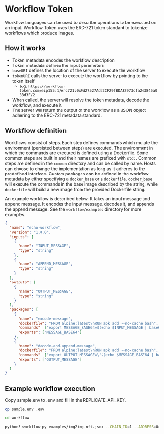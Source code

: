 # Workflow Token

Workflow languages can be used to describe operations to be executed on an input. Workflow Token uses the ERC-721 token standard to tokenize workflows which produce images.

## How it works

- Token metadata encodes the workflow description
- Token metadata defines the input parameters
- `baseURI` defines the location of the server to execute the workflow
- `tokenURI` calls the server to execute the workflow by pointing to the token itself
  - e.g. `https://workflow-token.com/eip155:1/erc721:0x9d27527Ada2CF29fBDAB2973cfa243845a08Bd3F/2`
- When called, the server will resolve the token metadata, decode the workflow, and execute it.
- The server will return the output of the workflow as a JSON object adhering to the ERC-721 metadata standard.

## Workflow definition

Workflows consist of steps. Each step defines commands which mutate the environment (persisted between steps) are executed. The environment in which the commands are executed is defined using a Dockerfile. Some common steps are built in and their names are prefixed with `std:`. Common steps are defined in the `common` directory and can be called by name. Hosts can choose to change the implementation as long as it adheres to the predefined interface. Custom packages can be defined in the workflow metadata by either specifying a `docker_base` or a `dockerfile`. `docker_base` will execute the commands in the base image described by the string, while `dockerfile` will build a new image from the provided Dockerfile string.

An example workflow is described below. It takes an input message and append message. It encodes the input message, decodes it, and appends the append message. See the `workflow/examples` directory for more examples.

```json
{
  "name": "echo-workflow",
  "version": "1.0.0",
  "inputs": [
    {
      "name": "INPUT_MESSAGE",
      "type": "string"
    },
    {
      "name": "APPEND_MESSAGE",
      "type": "string"
    }
  ],
  "outputs": [
    {
      "name": "OUTPUT_MESSAGE",
      "type": "string"
    }
  ],
  "packages": [
    {
      "name": "encode-message",
      "dockerfile": "FROM alpine:latest\nRUN apk add --no-cache bash",
      "commands": ["export MESSAGE_BASE64=$(echo $INPUT_MESSAGE | base64)"],
      "exports": ["MESSAGE_BASE64"]
    },
    {
      "name": "decode-and-append-message",
      "dockerfile": "FROM alpine:latest\nRUN apk add --no-cache bash",
      "commands": ["export OUTPUT_MESSAGE=\"$(echo $MESSAGE_BASE64 | base64 -d) $APPEND_MESSAGE\""],
      "exports": ["OUTPUT_MESSAGE"]
    }
  ]
}
```

## Example workflow execution

Copy sample.env to .env and fill in the REPLICATE_API_KEY.

```bash
cp sample.env .env
```

```bash
cd workflow
```

```bash
python3 workflow.py examples/img2img-nft.json --CHAIN_ID=1 --ADDRESS=0x9C8fF314C9Bc7F6e59A9d9225Fb22946427eDC03 --TOKEN_ID=1 --INPUT_PROMPT="3d cartoon character" --INPUT_SEED=4
```
